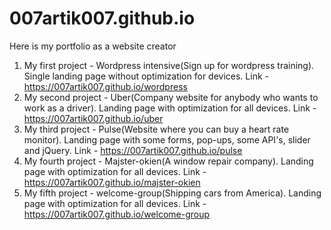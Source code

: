 # 007artik007.github.io
Here is my portfolio as a website creator
1. My first project - Wordpress intensive(Sign up for wordpress training). Single landing page without optimization for devices. Link - https://007artik007.github.io/wordpress
2. My second project - Uber(Company website for anybody who wants to work as a driver). Landing page with optimization for all devices. Link - https://007artik007.github.io/uber
3. My third project - Pulse(Website where you can buy a heart rate monitor). Landing page with some forms, pop-ups, some API's, slider and jQuery. Link - https://007artik007.github.io/pulse
4. My fourth project - Majster-okien(A window repair company). Landing page with optimization for all devices. Link - https://007artik007.github.io/majster-okien
5. My fifth project - welcome-group(Shipping cars from America). Landing page with optimization for all devices. Link - https://007artik007.github.io/welcome-group
